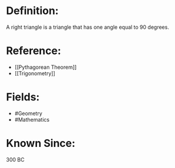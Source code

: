 

# Definition:
A right triangle is a triangle that has one angle equal to 90 degrees.

# Reference:
- [[Pythagorean Theorem]]
- [[Trigonometry]]

# Fields: 
- #Geometry
- #Mathematics

# Known Since:
300 BC

